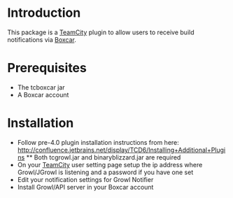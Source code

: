 # Introduction #

This package is a [TeamCity](http://www.jetbrains.com/teamcity/) plugin to allow users to receive build notifications via [Boxcar](http://boxcar.io).

# Prerequisites # 

  * The tcboxcar jar
  * A Boxcar account

# Installation #
 
  * Follow pre-4.0 plugin installation instructions from here: http://confluence.jetbrains.net/display/TCD6/Installing+Additional+Plugins
  ** Both tcgrowl.jar and binaryblizzard.jar are required
  * On your [TeamCity](http://www.jetbrains.com/teamcity/) user setting page setup the ip address where Growl/JGrowl is listening and a password if you have one set
  * Edit your notification settings for Growl Notifier
  * Install Growl/API server in your Boxcar account
  
